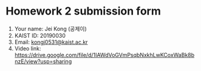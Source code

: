 # Homework 2 submission form
1. Your name: Jei Kong (공제이)
2. KAIST ID: 20190030
3. Email: kongj0531@kaist.ac.kr
4. Video link: https://drive.google.com/file/d/1IAWdVoGVmPsqbNxkhLwKCoxWaBk8bnzE/view?usp=sharing
